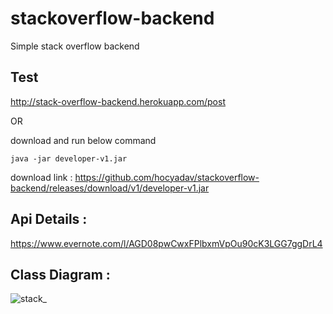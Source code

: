 # stackoverflow-backend

Simple stack overflow backend

## Test
http://stack-overflow-backend.herokuapp.com/post

OR 

download and run below command

    java -jar developer-v1.jar
 
 
 download link : https://github.com/hocyadav/stackoverflow-backend/releases/download/v1/developer-v1.jar





## Api Details : 
https://www.evernote.com/l/AGD08pwCwxFPlbxmVpOu90cK3LGG7ggDrL4


## Class Diagram :


![stack_](https://user-images.githubusercontent.com/56931032/85315429-ad33a500-b4d8-11ea-90ec-8938f7a68062.jpg)
